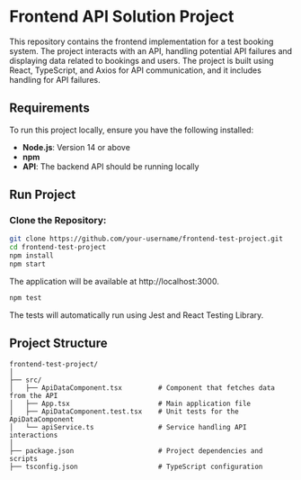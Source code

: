 # Frontend API Solution Project

This repository contains the frontend implementation for a test booking system. The project interacts with an API, handling potential API failures and displaying data related to bookings and users. The project is built using React, TypeScript, and Axios for API communication, and it includes handling for API failures.

## Requirements

To run this project locally, ensure you have the following installed:

- **Node.js**: Version 14 or above
- **npm**
- **API**: The backend API should be running locally

## Run Project

### Clone the Repository:
```bash
git clone https://github.com/your-username/frontend-test-project.git
cd frontend-test-project
npm install
npm start
```
The application will be available at http://localhost:3000.

```bash
npm test
```
The tests will automatically run using Jest and React Testing Library.


## Project Structure

```plaintext
frontend-test-project/
│
├── src/
│   ├── ApiDataComponent.tsx         # Component that fetches data from the API
│   ├── App.tsx                      # Main application file
│   ├── ApiDataComponent.test.tsx    # Unit tests for the ApiDataComponent
│   └── apiService.ts                # Service handling API interactions
│  
├── package.json                     # Project dependencies and scripts
├── tsconfig.json                    # TypeScript configuration

```